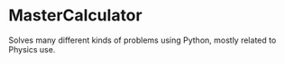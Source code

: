 # MasterCalculator
 Solves many different kinds of problems using Python, mostly related to Physics use.
